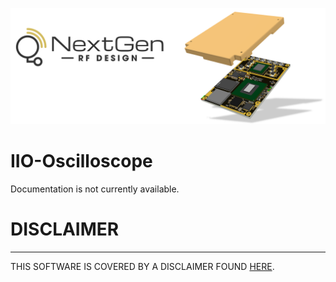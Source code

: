 ![logo](../BytePipe_Logo.png)

# IIO-Oscilloscope

Documentation is not currently available.

# DISCLAIMER
---
THIS SOFTWARE IS COVERED BY A DISCLAIMER FOUND [HERE](../../DISCLAIMER.md).
